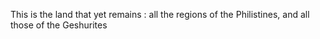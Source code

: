 This is the land that yet remains : all the regions of the Philistines, and all those of the Geshurites
